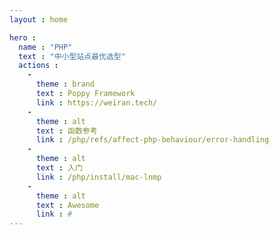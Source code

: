 ```yaml
---
layout : home

hero :
  name : "PHP"
  text : "中小型站点最优选型"
  actions :
    -
      theme : brand
      text : Poppy Framework
      link : https://weiran.tech/
    -
      theme : alt
      text : 函数参考
      link : /php/refs/affect-php-behaviour/error-handling
    -
      theme : alt
      text : 入门
      link : /php/install/mac-lnmp
    -
      theme : alt
      text : Awesome
      link : #
---
```


